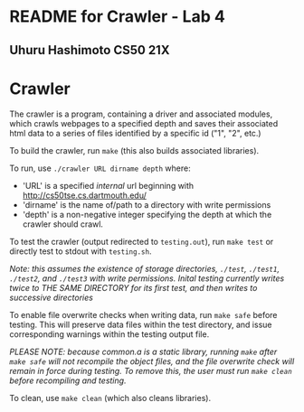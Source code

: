 # README for Crawler - Lab 4
## Uhuru Hashimoto CS50 21X

# Crawler
The crawler is a program, containing a driver and associated modules, which crawls webpages to a specified depth and saves their associated html data to a series of files identified by a specific id ("1", "2", etc.)

To build the crawler, run `make` (this also builds associated libraries).

To run, use `./crawler URL dirname depth` where:
-   'URL' is a specified *internal* url beginning with http://cs50tse.cs.dartmouth.edu/
-   'dirname' is the name of/path to a directory with write permissions
-   'depth' is a non-negative integer specifying the depth at which the crawler
    should crawl.

To test the crawler (output redirected to `testing.out`), run `make test` or directly test to stdout with `testing.sh`. 

*Note: this assumes the existence of storage directories, `./test`, `./test1`, `./test2`, and `./test3` with write permissions. Inital testing currently writes twice to THE SAME DIRECTORY for its first test, and then writes to successive directories*

To enable file overwrite checks when writing data, run `make safe` before testing. This will preserve data files within the test directory, and issue corresponding warnings within the testing output file. 

*PLEASE NOTE: because common.a is a static library, running `make` after `make safe` will not recompile the*
*object files, and the file overwrite check will remain in force during testing. To remove this, the user* *must run `make clean` before recompiling and testing.*

To clean, use `make clean` (which also cleans libraries). 